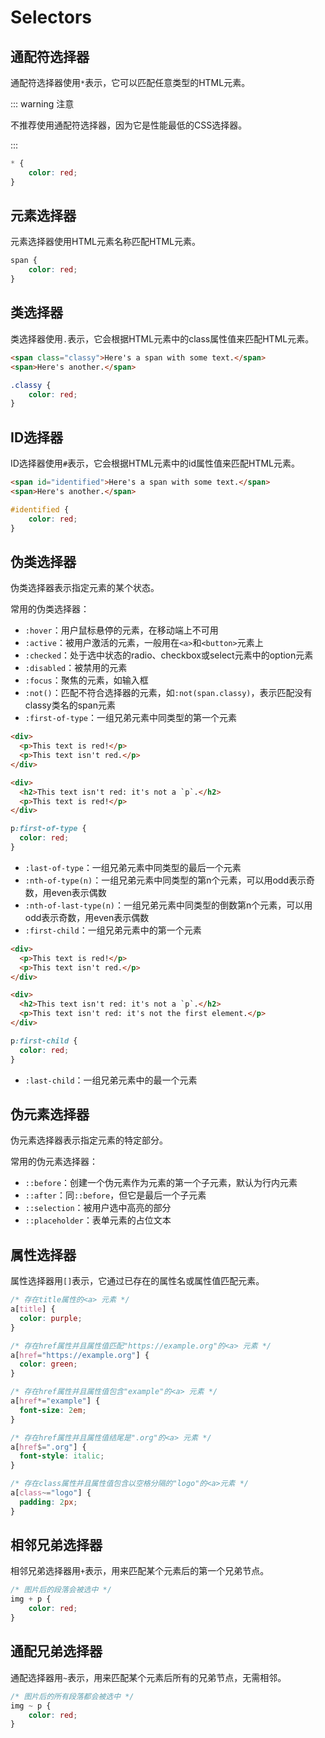 # Selectors

## 通配符选择器

通配符选择器使用`*`表示，它可以匹配任意类型的HTML元素。

::: warning 注意

不推荐使用通配符选择器，因为它是性能最低的CSS选择器。

:::

```css
* {
    color: red;
}
```



## 元素选择器

元素选择器使用HTML元素名称匹配HTML元素。

```css
span {
	color: red;
}
```

## 类选择器

类选择器使用`.`表示，它会根据HTML元素中的class属性值来匹配HTML元素。

```html
<span class="classy">Here's a span with some text.</span>
<span>Here's another.</span>
```

```css
.classy {
	color: red;
}
```

## ID选择器

ID选择器使用`#`表示，它会根据HTML元素中的id属性值来匹配HTML元素。

```html
<span id="identified">Here's a span with some text.</span>
<span>Here's another.</span>
```

```css
#identified {
	color: red;
}
```

## 伪类选择器

伪类选择器表示指定元素的某个状态。

常用的伪类选择器：

- `:hover`：用户鼠标悬停的元素，在移动端上不可用
- `:active`：被用户激活的元素，一般用在`<a>`和`<button>`元素上
- `:checked`：处于选中状态的radio、checkbox或select元素中的option元素
- `:disabled`：被禁用的元素
- `:focus`：聚焦的元素，如输入框
- `:not()`：匹配不符合选择器的元素，如`:not(span.classy)`，表示匹配没有classy类名的span元素
- `:first-of-type`：一组兄弟元素中同类型的第一个元素

```html
<div>
  <p>This text is red!</p>
  <p>This text isn't red.</p>
</div>

<div>
  <h2>This text isn't red: it's not a `p`.</h2>
  <p>This text is red!</p>
</div>
```

```css
p:first-of-type {
  color: red;
}
```

- `:last-of-type`：一组兄弟元素中同类型的最后一个元素
- `:nth-of-type(n)`：一组兄弟元素中同类型的第n个元素，可以用odd表示奇数，用even表示偶数
- `:nth-of-last-type(n)`：一组兄弟元素中同类型的倒数第n个元素，可以用odd表示奇数，用even表示偶数
- `:first-child`：一组兄弟元素中的第一个元素

```html
<div>
  <p>This text is red!</p>
  <p>This text isn't red.</p>
</div>

<div>
  <h2>This text isn't red: it's not a `p`.</h2>
  <p>This text isn't red: it's not the first element.</p>
</div>
```

```css
p:first-child {
  color: red;
}
```

- `:last-child`：一组兄弟元素中的最一个元素

## 伪元素选择器

伪元素选择器表示指定元素的特定部分。

常用的伪元素选择器：

- `::before`：创建一个伪元素作为元素的第一个子元素，默认为行内元素
- `::after`：同`::before`，但它是最后一个子元素
- `::selection`：被用户选中高亮的部分
- `::placeholder`：表单元素的占位文本

## 属性选择器

属性选择器用`[]`表示，它通过已存在的属性名或属性值匹配元素。

```css
/* 存在title属性的<a> 元素 */
a[title] {
  color: purple;
}

/* 存在href属性并且属性值匹配"https://example.org"的<a> 元素 */
a[href="https://example.org"] {
  color: green;
}

/* 存在href属性并且属性值包含"example"的<a> 元素 */
a[href*="example"] {
  font-size: 2em;
}

/* 存在href属性并且属性值结尾是".org"的<a> 元素 */
a[href$=".org"] {
  font-style: italic;
}

/* 存在class属性并且属性值包含以空格分隔的"logo"的<a>元素 */
a[class~="logo"] {
  padding: 2px;
}
```

## 相邻兄弟选择器

相邻兄弟选择器用`+`表示，用来匹配某个元素后的第一个兄弟节点。

```css
/* 图片后的段落会被选中 */
img + p {
	color: red;
}
```

## 通配兄弟选择器

通配选择器用`~`表示，用来匹配某个元素后所有的兄弟节点，无需相邻。

```css
/* 图片后的所有段落都会被选中 */
img ~ p {
	color: red;
}
```

